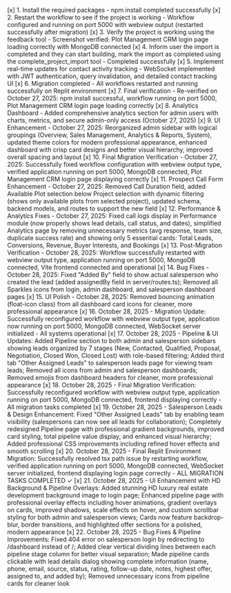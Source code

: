 [x] 1. Install the required packages - npm install completed successfully
[x] 2. Restart the workflow to see if the project is working - Workflow configured and running on port 5000 with webview output (restarted successfully after migration)
[x] 3. Verify the project is working using the feedback tool - Screenshot verified: Plot Management CRM login page loading correctly with MongoDB connected
[x] 4. Inform user the import is completed and they can start building, mark the import as completed using the complete_project_import tool - Completed successfully
[x] 5. Implement real-time updates for contact activity tracking - WebSocket implemented with JWT authentication, query invalidation, and detailed contact tracking UI
[x] 6. Migration completed - All workflows restarted and running successfully on Replit environment
[x] 7. Final verification - Re-verified on October 27, 2025: npm install successful, workflow running on port 5000, Plot Management CRM login page loading correctly
[x] 8. Analytics Dashboard - Added comprehensive analytics section for admin users with charts, metrics, and secure admin-only access (October 27, 2025)
[x] 9. UI Enhancement - October 27, 2025: Reorganized admin sidebar with logical groupings (Overview, Sales Management, Analytics & Reports, System), updated theme colors for modern professional appearance, enhanced dashboard with crisp card designs and better visual hierarchy, improved overall spacing and layout
[x] 10. Final Migration Verification - October 27, 2025: Successfully fixed workflow configuration with webview output type, verified application running on port 5000, MongoDB connected, Plot Management CRM login page displaying correctly
[x] 11. Prospect Call Form Enhancement - October 27, 2025: Removed Call Duration field, added Available Plot selection below Project selection with dynamic filtering (shows only available plots from selected project), updated schema, backend models, and routes to support the new field
[x] 12. Performance & Analytics Fixes - October 27, 2025: Fixed call logs display in Performance module (now properly shows lead details, call status, and dates), simplified Analytics page by removing unnecessary metrics (avg response, team size, duplicate success rate) and showing only 5 essential cards: Total Leads, Conversions, Revenue, Buyer Interests, and Bookings
[x] 13. Post-Migration Verification - October 28, 2025: Workflow successfully restarted with webview output type, application running on port 5000, MongoDB connected, Vite frontend connected and operational
[x] 14. Bug Fixes - October 28, 2025: Fixed "Added By" field to show actual salesperson who created the lead (added assignedBy field in server/routes.ts); Removed all Sparkles icons from login, admin dashboard, and salesperson dashboard pages
[x] 15. UI Polish - October 28, 2025: Removed bouncing animation (float-icon class) from all dashboard card icons for cleaner, more professional appearance
[x] 16. October 28, 2025 - Migration Update: Successfully reconfigured workflow with webview output type, application now running on port 5000, MongoDB connected, WebSocket server initialized - All systems operational
[x] 17. October 28, 2025 - Pipeline & UI Updates: Added Pipeline section to both admin and salesperson sidebars showing leads organized by 7 stages (New, Contacted, Qualified, Proposal, Negotiation, Closed Won, Closed Lost) with role-based filtering; Added third tab "Other Assigned Leads" to salesperson leads page for viewing team leads; Removed all icons from admin and salesperson dashboards; Removed emojis from dashboard headers for cleaner, more professional appearance
[x] 18. October 28, 2025 - Final Migration Verification: Successfully reconfigured workflow with webview output type, application running on port 5000, MongoDB connected, frontend displaying correctly - All migration tasks completed
[x] 19. October 28, 2025 - Salesperson Leads & Design Enhancement: Fixed "Other Assigned Leads" tab by enabling team visibility (salespersons can now see all leads for collaboration); Completely redesigned Pipeline page with professional gradient backgrounds, improved card styling, total pipeline value display, and enhanced visual hierarchy; Added professional CSS improvements including refined hover effects and smooth scrolling
[x] 20. October 28, 2025 - Final Replit Environment Migration: Successfully resolved tsx path issue by restarting workflow, verified application running on port 5000, MongoDB connected, WebSocket server initialized, frontend displaying login page correctly - ALL MIGRATION TASKS COMPLETED ✓
[x] 21. October 28, 2025 - UI Enhancement with HD Background & Pipeline Overlays: Added stunning HD luxury real estate development background image to login page; Enhanced pipeline page with professional overlay effects including hover animations, gradient overlays on cards, improved shadows, scale effects on hover, and custom scrollbar styling for both admin and salesperson views; Cards now feature backdrop-blur, border transitions, and highlighted offer sections for a polished, modern appearance
[x] 22. October 28, 2025 - Bug Fixes & Pipeline Improvements: Fixed 404 error on salesperson login by redirecting to /dashboard instead of /; Added clear vertical dividing lines between each pipeline stage column for better visual separation; Made pipeline cards clickable with lead details dialog showing complete information (name, phone, email, source, status, rating, follow-up date, notes, highest offer, assigned to, and added by); Removed unnecessary icons from pipeline cards for cleaner look